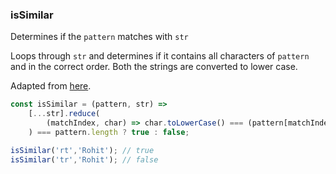 ### isSimilar

Determines if the `pattern` matches with `str`

Loops through `str` and determines if it contains all characters of `pattern` and in the correct order. Both the strings are converted to lower case.

Adapted from [here](https://github.com/forrestthewoods/lib_fts/blob/80f3f8c52db53428247e741b9efe2cde9667050c/code/fts_fuzzy_match.js#L18).
``` js
const isSimilar = (pattern, str) =>
	[...str].reduce(
		(matchIndex, char) => char.toLowerCase() === (pattern[matchIndex]  || '').toLowerCase() ? matchIndex + 1 : matchIndex, 0
	) === pattern.length ? true : false;
```


``` js
isSimilar('rt','Rohit'); // true
isSimilar('tr','Rohit'); // false
```
